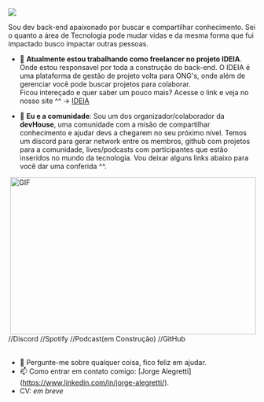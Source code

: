 <img src="https://readme-typing-svg.herokuapp.com?font=roboto&color=2953AE&size=24&vCenter=true&width=600&height=70&lines=Ol%C3%A1%2C+sou+o+Jorge.;Mas+pode+me+chamar+de+Rahmai."/>

Sou dev back-end apaixonado por buscar e compartilhar conhecimento.
Sei o quanto a área de Tecnologia pode mudar vidas e da mesma forma que fui impactado busco impactar outras pessoas.

- 🔭 **Atualmente estou trabalhando como freelancer no projeto IDEIA**. Onde estou responsavel por toda a construção do back-end. O IDEIA é uma plataforma de gestão de projeto volta para ONG's, onde além de gerenciar você pode buscar projetos para colaborar.<br/>
  Ficou intereçado e quer saber um pouco mais? Acesse o link e veja no nosso site ^^ -> [IDEIA](https://ideia.cc/)

- 👯 **Eu e a comunidade**: Sou um dos organizador/colaborador da **devHouse**, uma comunidade com a misão de compartilhar conhecimento e ajudar devs a chegarem no seu próximo nível. Temos um discord para gerar network entre os membros, github com projetos para a comunidade, lives/podcasts com participantes que estão inseridos no mundo da tecnologia. Vou deixar alguns links abaixo para você dar uma conferida ^^.<br/>
 
<img align="right" alt="GIF" src="https://github.com/abhisheknaiidu/abhisheknaiidu/blob/master/code.gif?raw=true" width="500" height="320" />

  //Discord //Spotify //Podcast(em Construção) //GitHub<br/><br/>

- 💬 Pergunte-me sobre qualquer coisa, fico feliz em ajudar.
- 📫 Como entrar em contato comigo: [Jorge Alegretti] (https://www.linkedin.com/in/jorge-alegretti/).
- CV: *em breve* 

<!--
**jorge-lba/jorge-lba** is a ✨ _special_ ✨ repository because its `README.md` (this file) appears on your GitHub profile.

Here are some ideas to get you started:

- 🔭 I’m currently working on ...
- 🌱 I’m currently learning ...
- 👯 I’m looking to collaborate on ...
- 🤔 I’m looking for help with ...
- 💬 Ask me about ...
- 📫 How to reach me: ...
- 😄 Pronouns: ...
- ⚡ Fun fact: ...
-->
